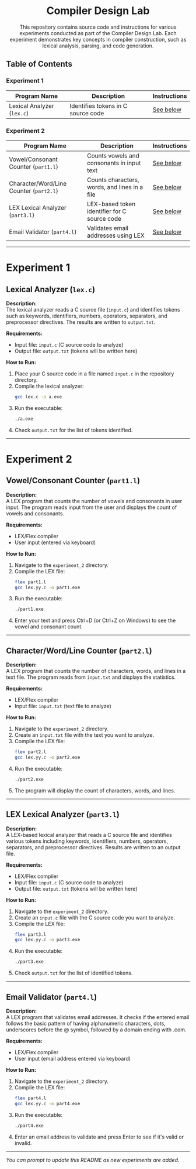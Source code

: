 <div align="center">

# Compiler Design Lab

This repository contains source code and instructions for various experiments conducted as part of the Compiler Design Lab. Each experiment demonstrates key concepts in compiler construction, such as lexical analysis, parsing, and code generation.

</div>

## Table of Contents

### Experiment 1
| Program Name | Description | Instructions |
|--------------|-------------|--------------|
| Lexical Analyzer (`lex.c`) | Identifies tokens in C source code | [See below](#lexical-analyzer-lexc) |

### Experiment 2 
| Program Name | Description | Instructions |
|--------------|-------------|--------------|
| Vowel/Consonant Counter (`part1.l`) | Counts vowels and consonants in input text | [See below](#vowelconsonant-counter-part1l) |
| Character/Word/Line Counter (`part2.l`) | Counts characters, words, and lines in a file | [See below](#characterwordline-counter-part2l) |
| LEX Lexical Analyzer (`part3.l`) | LEX-based token identifier for C source code | [See below](#lex-lexical-analyzer-part3l) |
| Email Validator (`part4.l`) | Validates email addresses using LEX | [See below](#email-validator-part4l) |

---

# Experiment 1

## Lexical Analyzer (`lex.c`)

**Description:**  
The lexical analyzer reads a C source file (`input.c`) and identifies tokens such as keywords, identifiers, numbers, operators, separators, and preprocessor directives. The results are written to `output.txt`.

**Requirements:**  
- Input file: `input.c` (C source code to analyze)
- Output file: `output.txt` (tokens will be written here)

**How to Run:**
1. Place your C source code in a file named `input.c` in the repository directory.
2. Compile the lexical analyzer:
   ```sh
   gcc lex.c -o a.exe
   ```
3. Run the executable:
   ```sh
   ./a.exe
   ```
4. Check `output.txt` for the list of tokens identified.

---

# Experiment 2

## Vowel/Consonant Counter (`part1.l`)

**Description:**  
A LEX program that counts the number of vowels and consonants in user input. The program reads input from the user and displays the count of vowels and consonants.

**Requirements:**  
- LEX/Flex compiler
- User input (entered via keyboard)

**How to Run:**
1. Navigate to the `experiment_2` directory.
2. Compile the LEX file:
   ```sh
   flex part1.l
   gcc lex.yy.c -o part1.exe
   ```
3. Run the executable:
   ```sh
   ./part1.exe
   ```
4. Enter your text and press Ctrl+D (or Ctrl+Z on Windows) to see the vowel and consonant count.

---

## Character/Word/Line Counter (`part2.l`)

**Description:**  
A LEX program that counts the number of characters, words, and lines in a text file. The program reads from `input.txt` and displays the statistics.

**Requirements:**  
- LEX/Flex compiler
- Input file: `input.txt` (text file to analyze)

**How to Run:**
1. Navigate to the `experiment_2` directory.
2. Create an `input.txt` file with the text you want to analyze.
3. Compile the LEX file:
   ```sh
   flex part2.l
   gcc lex.yy.c -o part2.exe
   ```
4. Run the executable:
   ```sh
   ./part2.exe
   ```
5. The program will display the count of characters, words, and lines.

---

## LEX Lexical Analyzer (`part3.l`)

**Description:**  
A LEX-based lexical analyzer that reads a C source file and identifies various tokens including keywords, identifiers, numbers, operators, separators, and preprocessor directives. Results are written to an output file.

**Requirements:**  
- LEX/Flex compiler
- Input file: `input.c` (C source code to analyze)
- Output file: `output.txt` (tokens will be written here)

**How to Run:**
1. Navigate to the `experiment_2` directory.
2. Create an `input.c` file with the C source code you want to analyze.
3. Compile the LEX file:
   ```sh
   flex part3.l
   gcc lex.yy.c -o part3.exe
   ```
4. Run the executable:
   ```sh
   ./part3.exe
   ```
5. Check `output.txt` for the list of identified tokens.

---

## Email Validator (`part4.l`)

**Description:**  
A LEX program that validates email addresses. It checks if the entered email follows the basic pattern of having alphanumeric characters, dots, underscores before the @ symbol, followed by a domain ending with .com.

**Requirements:**  
- LEX/Flex compiler
- User input (email address entered via keyboard)

**How to Run:**
1. Navigate to the `experiment_2` directory.
2. Compile the LEX file:
   ```sh
   flex part4.l
   gcc lex.yy.c -o part4.exe
   ```
3. Run the executable:
   ```sh
   ./part4.exe
   ```
4. Enter an email address to validate and press Enter to see if it's valid or invalid.

---

*You can prompt to update this README as new experiments are added.*
